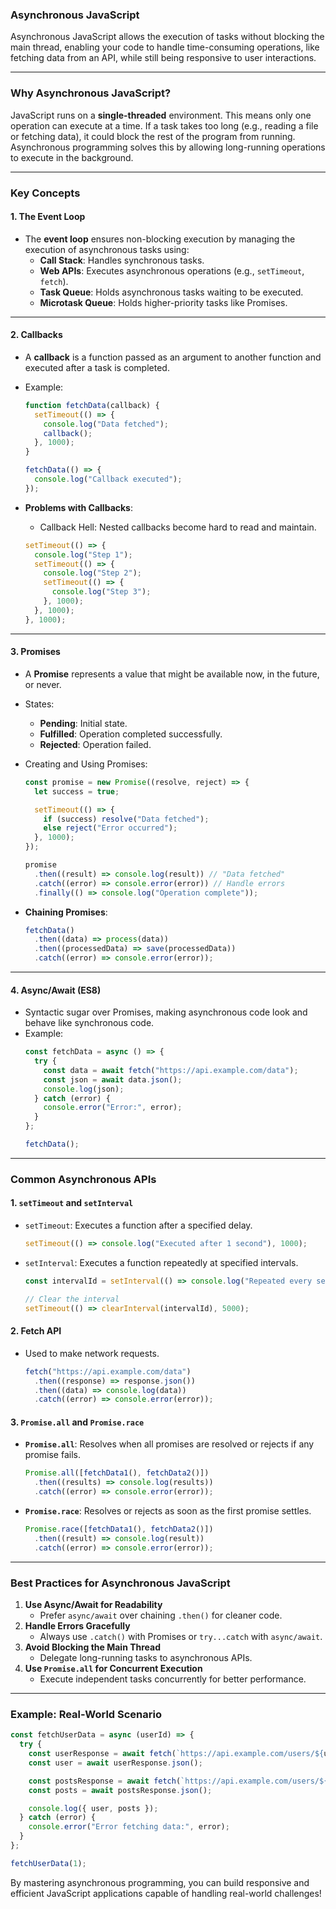 ### **Asynchronous JavaScript**

Asynchronous JavaScript allows the execution of tasks without blocking the main thread, enabling your code to handle time-consuming operations, like fetching data from an API, while still being responsive to user interactions.

---

### **Why Asynchronous JavaScript?**
JavaScript runs on a **single-threaded** environment. This means only one operation can execute at a time. If a task takes too long (e.g., reading a file or fetching data), it could block the rest of the program from running. Asynchronous programming solves this by allowing long-running operations to execute in the background.

---

### **Key Concepts**

#### **1. The Event Loop**
- The **event loop** ensures non-blocking execution by managing the execution of asynchronous tasks using:
  - **Call Stack**: Handles synchronous tasks.
  - **Web APIs**: Executes asynchronous operations (e.g., `setTimeout`, `fetch`).
  - **Task Queue**: Holds asynchronous tasks waiting to be executed.
  - **Microtask Queue**: Holds higher-priority tasks like Promises.

---

#### **2. Callbacks**
- A **callback** is a function passed as an argument to another function and executed after a task is completed.
- Example:
  ```javascript
  function fetchData(callback) {
    setTimeout(() => {
      console.log("Data fetched");
      callback();
    }, 1000);
  }

  fetchData(() => {
    console.log("Callback executed");
  });
  ```

- **Problems with Callbacks**:
  - Callback Hell: Nested callbacks become hard to read and maintain.
  ```javascript
  setTimeout(() => {
    console.log("Step 1");
    setTimeout(() => {
      console.log("Step 2");
      setTimeout(() => {
        console.log("Step 3");
      }, 1000);
    }, 1000);
  }, 1000);
  ```

---

#### **3. Promises**
- A **Promise** represents a value that might be available now, in the future, or never.
- States:
  - **Pending**: Initial state.
  - **Fulfilled**: Operation completed successfully.
  - **Rejected**: Operation failed.

- Creating and Using Promises:
  ```javascript
  const promise = new Promise((resolve, reject) => {
    let success = true;

    setTimeout(() => {
      if (success) resolve("Data fetched");
      else reject("Error occurred");
    }, 1000);
  });

  promise
    .then((result) => console.log(result)) // "Data fetched"
    .catch((error) => console.error(error)) // Handle errors
    .finally(() => console.log("Operation complete"));
  ```

- **Chaining Promises**:
  ```javascript
  fetchData()
    .then((data) => process(data))
    .then((processedData) => save(processedData))
    .catch((error) => console.error(error));
  ```

---

#### **4. Async/Await (ES8)**
- Syntactic sugar over Promises, making asynchronous code look and behave like synchronous code.
- Example:
  ```javascript
  const fetchData = async () => {
    try {
      const data = await fetch("https://api.example.com/data");
      const json = await data.json();
      console.log(json);
    } catch (error) {
      console.error("Error:", error);
    }
  };

  fetchData();
  ```

---

### **Common Asynchronous APIs**

#### **1. `setTimeout` and `setInterval`**
- `setTimeout`: Executes a function after a specified delay.
  ```javascript
  setTimeout(() => console.log("Executed after 1 second"), 1000);
  ```

- `setInterval`: Executes a function repeatedly at specified intervals.
  ```javascript
  const intervalId = setInterval(() => console.log("Repeated every second"), 1000);

  // Clear the interval
  setTimeout(() => clearInterval(intervalId), 5000);
  ```

#### **2. Fetch API**
- Used to make network requests.
  ```javascript
  fetch("https://api.example.com/data")
    .then((response) => response.json())
    .then((data) => console.log(data))
    .catch((error) => console.error(error));
  ```

#### **3. `Promise.all` and `Promise.race`**
- **`Promise.all`**: Resolves when all promises are resolved or rejects if any promise fails.
  ```javascript
  Promise.all([fetchData1(), fetchData2()])
    .then((results) => console.log(results))
    .catch((error) => console.error(error));
  ```

- **`Promise.race`**: Resolves or rejects as soon as the first promise settles.
  ```javascript
  Promise.race([fetchData1(), fetchData2()])
    .then((result) => console.log(result))
    .catch((error) => console.error(error));
  ```

---

### **Best Practices for Asynchronous JavaScript**
1. **Use Async/Await for Readability**
   - Prefer `async/await` over chaining `.then()` for cleaner code.
2. **Handle Errors Gracefully**
   - Always use `.catch()` with Promises or `try...catch` with `async/await`.
3. **Avoid Blocking the Main Thread**
   - Delegate long-running tasks to asynchronous APIs.
4. **Use `Promise.all` for Concurrent Execution**
   - Execute independent tasks concurrently for better performance.

---

### **Example: Real-World Scenario**
```javascript
const fetchUserData = async (userId) => {
  try {
    const userResponse = await fetch(`https://api.example.com/users/${userId}`);
    const user = await userResponse.json();

    const postsResponse = await fetch(`https://api.example.com/users/${userId}/posts`);
    const posts = await postsResponse.json();

    console.log({ user, posts });
  } catch (error) {
    console.error("Error fetching data:", error);
  }
};

fetchUserData(1);
```

By mastering asynchronous programming, you can build responsive and efficient JavaScript applications capable of handling real-world challenges!
